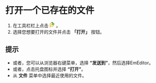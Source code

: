 # 打开一个已存在的文件

1. 在工具栏栏上点击
![Open](../../images/fileopen.png) 。
2. 选择您想要打开的文件并点击 **「打开」** 按钮。

## 提示

- 或者，您可以从浏览器右键菜单，选择 **“发送到”**，然后选择EmEditor。
- 或者，点击托盘图标并选择 **“打开”**。
- 从 **文件** 菜单中选择最近使用的文件。
